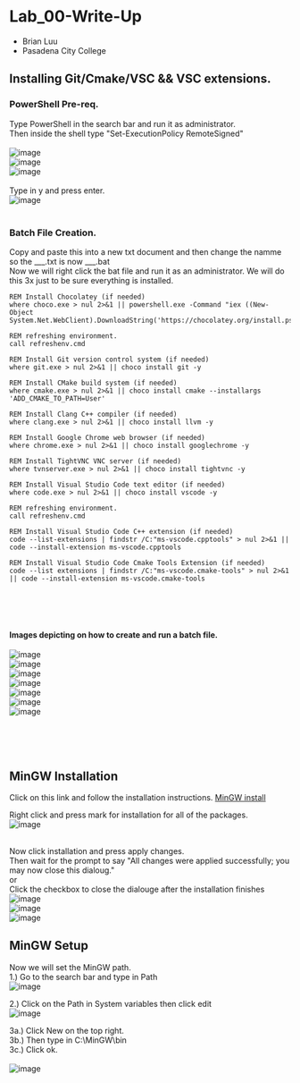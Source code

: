 # Lab_00-Write-Up
- Brian Luu  <br>
- Pasadena City College  <br>
## Installing Git/Cmake/VSC && VSC extensions.
### PowerShell Pre-req.
Type PowerShell in the search bar and run it as administrator.  <br>
Then inside the shell type "Set-ExecutionPolicy RemoteSigned"   <br><br>
![image](https://github.com/Nairbuul/Lab_00-Write-Up/assets/42011526/49548807-5faa-4540-bc73-0e02c820cb4e)  <br>
![image](https://github.com/Nairbuul/Lab_00-Write-Up/assets/42011526/096d0394-8dd9-4f2d-bd70-e7862d27f29c)  <br>
![image](https://github.com/Nairbuul/Lab_00-Write-Up/assets/42011526/0c866b2a-4caa-479d-9400-74c2b3640074)  <br><br>
Type in y and press enter. <br>
![image](https://github.com/Nairbuul/Lab_00-Write-Up/assets/42011526/42110158-bccb-4700-a8c0-9a5bfa94e50f)  <br><br>

### Batch File Creation.
Copy and paste this into  a new txt document and then change the namme so the ___.txt is now ___.bat <br>
Now we will right click the bat file and run it as an administrator. We will do this 3x just to be sure everything is installed.
```
REM Install Chocolatey (if needed)
where choco.exe > nul 2>&1 || powershell.exe -Command "iex ((New-Object System.Net.WebClient).DownloadString('https://chocolatey.org/install.ps1'))"

REM refreshing environment. 
call refreshenv.cmd

REM Install Git version control system (if needed)
where git.exe > nul 2>&1 || choco install git -y

REM Install CMake build system (if needed)
where cmake.exe > nul 2>&1 || choco install cmake --installargs 'ADD_CMAKE_TO_PATH=User'

REM Install Clang C++ compiler (if needed)
where clang.exe > nul 2>&1 || choco install llvm -y

REM Install Google Chrome web browser (if needed)
where chrome.exe > nul 2>&1 || choco install googlechrome -y

REM Install TightVNC VNC server (if needed)
where tvnserver.exe > nul 2>&1 || choco install tightvnc -y

REM Install Visual Studio Code text editor (if needed)
where code.exe > nul 2>&1 || choco install vscode -y

REM refreshing environment.
call refreshenv.cmd

REM Install Visual Studio Code C++ extension (if needed)
code --list-extensions | findstr /C:"ms-vscode.cpptools" > nul 2>&1 || code --install-extension ms-vscode.cpptools

REM Install Visual Studio Code Cmake Tools Extension (if needed)
code --list extensions | findstr /C:"ms-vscode.cmake-tools" > nul 2>&1 || code --install-extension ms-vscode.cmake-tools
``` 
<br><br><br>
#### Images depicting on how to create and run a batch file.
![image](https://github.com/Nairbuul/Lab_00-Write-Up/assets/42011526/43e2eb3f-75bd-447b-87b1-04290df99c09)  <br>
![image](https://github.com/Nairbuul/Lab_00-Write-Up/assets/42011526/04b4c3b8-78f4-49dc-b39c-c6967ccd8a36)  <br>
![image](https://github.com/Nairbuul/Lab_00-Write-Up/assets/42011526/2fe13bc3-4e20-405b-bd1e-068f731880c4)  <br>
![image](https://github.com/Nairbuul/Lab_00-Write-Up/assets/42011526/b244b240-0cfd-4e94-9675-f915f8f1e46c)  <br>
![image](https://github.com/Nairbuul/Lab_00-Write-Up/assets/42011526/6aeb78b8-3c32-4b25-b481-cfe642b33cd9)  <br>
![image](https://github.com/Nairbuul/Lab_00-Write-Up/assets/42011526/73babd0b-5e37-4216-b74c-6057e2ac4424)  <br>
![image](https://github.com/Nairbuul/Lab_00-Write-Up/assets/42011526/e12ef783-d520-4a73-9aef-6b2a828d6f8c)  <br>


<br><br><br>
## MinGW Installation
Click on this link and follow the installation instructions. [MinGW install](https://sourceforge.net/projects/mingw/) <br> 

Right click and press mark for installation for all of the packages.  <br>
![image](https://github.com/Nairbuul/Lab_00-Write-Up/assets/42011526/0bd0c2d4-26c4-4f53-a583-d44567adbeb0)  <br><br>

Now click installation and press apply changes. <br>
Then wait for the prompt to say "All changes were applied successfully; you may now close this dialoug." <br>
or <br>
Click the checkbox to close the dialouge after the installation finishes <br>
![image](https://github.com/Nairbuul/Lab_00-Write-Up/assets/42011526/56c6c43e-7164-4ea5-b86f-d514cb9168c2)  <br>
![image](https://github.com/Nairbuul/Lab_00-Write-Up/assets/42011526/690b2147-54e1-49c3-8698-9c3db0fb037b)  <br>
![image](https://github.com/Nairbuul/Lab_00-Write-Up/assets/42011526/e2c889df-c254-4319-8188-735268e40f63)  <br>

## MinGW Setup
Now we will set the MinGW path. <br> 
1.) Go to the search bar and type in Path <br>
![image](https://github.com/Nairbuul/Lab_00-Write-Up/assets/42011526/61f74c36-b6eb-433a-a801-3781b11aef14)  <br>

2.) Click on the Path in System variables then click edit <br>
![image](https://github.com/Nairbuul/Lab_00-Write-Up/assets/42011526/55fd7249-ad4e-4c38-98ed-f61cc4b68b89)  <br>

3a.) Click New on the top right. <br> 
3b.) Then type in C:\MinGW\bin <br> 
3c.) Click ok. <br><br>
![image](https://github.com/Nairbuul/Lab_00-Write-Up/assets/42011526/90bdfef4-9718-4f5e-a1e8-806589878683)  <br>
